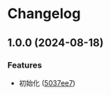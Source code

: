 # Changelog

## 1.0.0 (2024-08-18)


### Features

* 初始化 ([5037ee7](https://github.com/babanbang/StarRail/commit/5037ee760c94602e9ad1742b748f542c834d901b))
